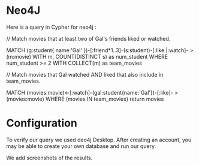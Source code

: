# Neo4J

Here is a query in Cypher for neo4j :

// Match movies that at least two of Gal's friends liked or watched.

MATCH (g:student{ name:'Gal' })-[:friend*1..3]-(s:student)-[:like |:watch]- >(m:movie)
WITH m, COUNT(DISTINCT s) as num_student
WHERE num_student >= 2
WITH COLLECT(m) as team_movies

// Match movies that Gal watched AND liked that also include in team_movies.

MATCH (movies:movie)<-[:watch]-(gal:student{name:'Gal'})-[:like]- >(movies:movie)
WHERE (movies IN team_movies)
return movies

# Configuration

To verify our query we used deo4j Desktop.
After creating an account, you may be able to create your own database and run our query.


We add screenshots of the results.
